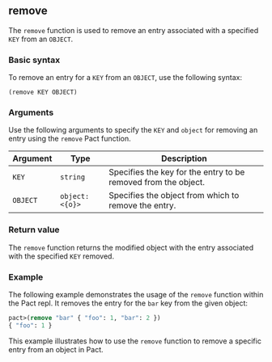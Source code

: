 ## remove
The `remove` function is used to remove an entry associated with a specified `KEY` from an `OBJECT`.

### Basic syntax

To remove an entry for a `KEY` from an `OBJECT`, use the following syntax:

`(remove KEY OBJECT)`

### Arguments

Use the following arguments to specify the `KEY` and `object` for removing an entry using the `remove` Pact function.

| Argument | Type | Description |
| --- | --- | --- |
| `KEY` | `string` | Specifies the key for the entry to be removed from the object. |
| `OBJECT` | `object:<{o}>` | Specifies the object from which to remove the entry. |

### Return value

The `remove` function returns the modified object with the entry associated with the specified `KEY` removed.

### Example

The following example demonstrates the usage of the `remove` function within the Pact repl. It removes the entry for the `bar` key from the given object:

```lisp
pact>(remove "bar" { "foo": 1, "bar": 2 })
{ "foo": 1 }
```

This example illustrates how to use the `remove` function to remove a specific entry from an object in Pact.
